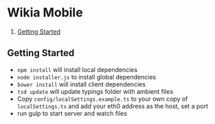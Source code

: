 # Wikia Mobile
1. [Getting Started](#getting-started)

## Getting Started 
* `npm install` will install local dependencies
* `node installer.js` to install global dependencies
* `bower install` will install client dependencies
* `tsd update` will update typings folder with ambient files
* Copy `config/localSettings.example.ts` to your own copy of `localSettings.ts` and add your eth0 address as the host, set a port
* run gulp to start server and watch files
